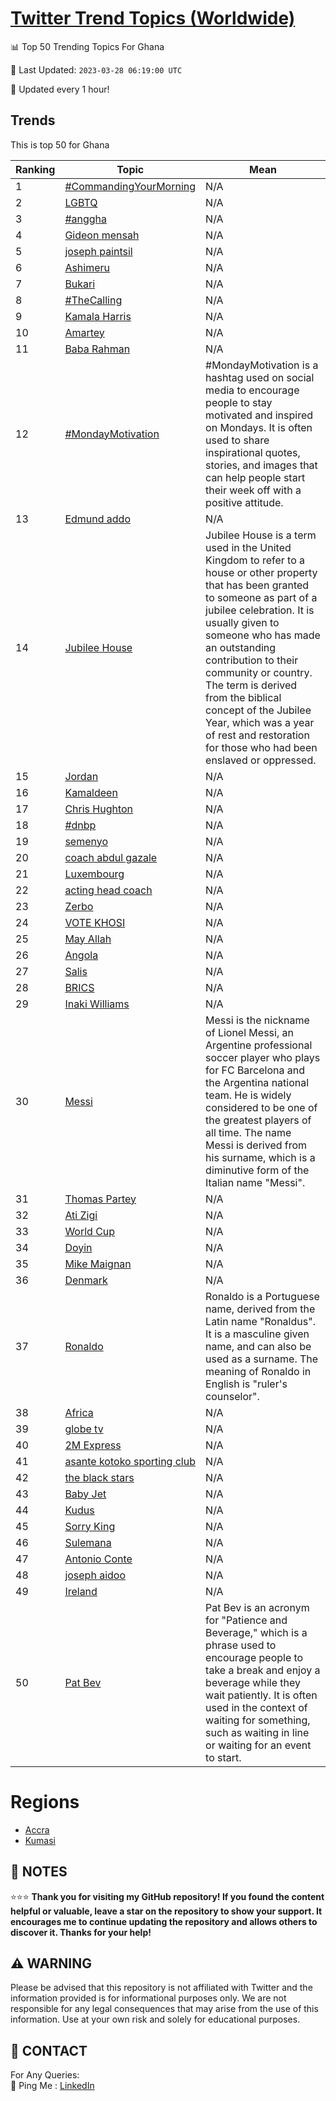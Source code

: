 [Twitter Trend Topics (Worldwide)](https://github.com/ErcinDedeoglu/Twitter-Trend-Topics)
==========


📊 Top 50 Trending Topics For Ghana

📆 Last Updated: `2023-03-28 06:19:00 UTC`

🔧 Updated every 1 hour!


## Trends

This is top 50 for Ghana

| Ranking | Topic | Mean |
| ------- | ------------ | ------------ |
| 1 | [#CommandingYourMorning](http://twitter.com/search?q=%23CommandingYourMorning) | N/A |
| 2 | [LGBTQ](http://twitter.com/search?q=LGBTQ) | N/A |
| 3 | [#anggha](http://twitter.com/search?q=%23anggha) | N/A |
| 4 | [Gideon mensah](http://twitter.com/search?q=Gideon+mensah) | N/A |
| 5 | [joseph paintsil](http://twitter.com/search?q=joseph+paintsil) | N/A |
| 6 | [Ashimeru](http://twitter.com/search?q=Ashimeru) | N/A |
| 7 | [Bukari](http://twitter.com/search?q=Bukari) | N/A |
| 8 | [#TheCalling](http://twitter.com/search?q=%23TheCalling) | N/A |
| 9 | [Kamala Harris](http://twitter.com/search?q=Kamala+Harris) | N/A |
| 10 | [Amartey](http://twitter.com/search?q=Amartey) | N/A |
| 11 | [Baba Rahman](http://twitter.com/search?q=Baba+Rahman) | N/A |
| 12 | [#MondayMotivation](http://twitter.com/search?q=%23MondayMotivation) | #MondayMotivation is a hashtag used on social media to encourage people to stay motivated and inspired on Mondays. It is often used to share inspirational quotes, stories, and images that can help people start their week off with a positive attitude. |
| 13 | [Edmund addo](http://twitter.com/search?q=Edmund+addo) | N/A |
| 14 | [Jubilee House](http://twitter.com/search?q=Jubilee+House) | Jubilee House is a term used in the United Kingdom to refer to a house or other property that has been granted to someone as part of a jubilee celebration. It is usually given to someone who has made an outstanding contribution to their community or country. The term is derived from the biblical concept of the Jubilee Year, which was a year of rest and restoration for those who had been enslaved or oppressed. |
| 15 | [Jordan](http://twitter.com/search?q=Jordan) | N/A |
| 16 | [Kamaldeen](http://twitter.com/search?q=Kamaldeen) | N/A |
| 17 | [Chris Hughton](http://twitter.com/search?q=Chris+Hughton) | N/A |
| 18 | [#dnbp](http://twitter.com/search?q=%23dnbp) | N/A |
| 19 | [semenyo](http://twitter.com/search?q=semenyo) | N/A |
| 20 | [coach abdul gazale](http://twitter.com/search?q=coach+abdul+gazale) | N/A |
| 21 | [Luxembourg](http://twitter.com/search?q=Luxembourg) | N/A |
| 22 | [acting head coach](http://twitter.com/search?q=acting+head+coach) | N/A |
| 23 | [Zerbo](http://twitter.com/search?q=Zerbo) | N/A |
| 24 | [VOTE KHOSI](http://twitter.com/search?q=VOTE+KHOSI) | N/A |
| 25 | [May Allah](http://twitter.com/search?q=May+Allah) | N/A |
| 26 | [Angola](http://twitter.com/search?q=Angola) | N/A |
| 27 | [Salis](http://twitter.com/search?q=Salis) | N/A |
| 28 | [BRICS](http://twitter.com/search?q=BRICS) | N/A |
| 29 | [Inaki Williams](http://twitter.com/search?q=Inaki+Williams) | N/A |
| 30 | [Messi](http://twitter.com/search?q=Messi) | Messi is the nickname of Lionel Messi, an Argentine professional soccer player who plays for FC Barcelona and the Argentina national team. He is widely considered to be one of the greatest players of all time. The name Messi is derived from his surname, which is a diminutive form of the Italian name "Messi". |
| 31 | [Thomas Partey](http://twitter.com/search?q=Thomas+Partey) | N/A |
| 32 | [Ati Zigi](http://twitter.com/search?q=Ati+Zigi) | N/A |
| 33 | [World Cup](http://twitter.com/search?q=World+Cup) | N/A |
| 34 | [Doyin](http://twitter.com/search?q=Doyin) | N/A |
| 35 | [Mike Maignan](http://twitter.com/search?q=Mike+Maignan) | N/A |
| 36 | [Denmark](http://twitter.com/search?q=Denmark) | N/A |
| 37 | [Ronaldo](http://twitter.com/search?q=Ronaldo) | Ronaldo is a Portuguese name, derived from the Latin name "Ronaldus". It is a masculine given name, and can also be used as a surname. The meaning of Ronaldo in English is "ruler's counselor". |
| 38 | [Africa](http://twitter.com/search?q=Africa) | N/A |
| 39 | [globe tv](http://twitter.com/search?q=globe+tv) | N/A |
| 40 | [2M Express](http://twitter.com/search?q=2M+Express) | N/A |
| 41 | [asante kotoko sporting club](http://twitter.com/search?q=asante+kotoko+sporting+club) | N/A |
| 42 | [the black stars](http://twitter.com/search?q=the+black+stars) | N/A |
| 43 | [Baby Jet](http://twitter.com/search?q=Baby+Jet) | N/A |
| 44 | [Kudus](http://twitter.com/search?q=Kudus) | N/A |
| 45 | [Sorry King](http://twitter.com/search?q=Sorry+King) | N/A |
| 46 | [Sulemana](http://twitter.com/search?q=Sulemana) | N/A |
| 47 | [Antonio Conte](http://twitter.com/search?q=Antonio+Conte) | N/A |
| 48 | [joseph aidoo](http://twitter.com/search?q=joseph+aidoo) | N/A |
| 49 | [Ireland](http://twitter.com/search?q=Ireland) | N/A |
| 50 | [Pat Bev](http://twitter.com/search?q=Pat+Bev) | Pat Bev is an acronym for "Patience and Beverage," which is a phrase used to encourage people to take a break and enjoy a beverage while they wait patiently. It is often used in the context of waiting for something, such as waiting in line or waiting for an event to start. |



# Regions

* [Accra](</Ghana/Accra.md>)
* [Kumasi](</Ghana/Kumasi.md>)



## 📝 NOTES

⭐⭐⭐ **Thank you for visiting my GitHub repository! If you found the content helpful or valuable, leave a star on the repository to show your support. It encourages me to continue updating the repository and allows others to discover it. Thanks for your help!**


## ⚠️ WARNING

Please be advised that this repository is not affiliated with Twitter and the information provided is for informational purposes only. We are not responsible for any legal consequences that may arise from the use of this information. Use at your own risk and solely for educational purposes.


## 📨 CONTACT

 For Any Queries:  
            🏓 Ping Me : [LinkedIn](https://www.linkedin.com/in/ercindedeoglu/)
